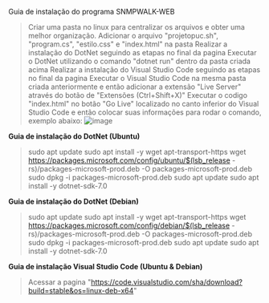 Guia de instalação do programa SNMPWALK-WEB

> Criar uma pasta no linux para centralizar os arquivos e obter uma melhor organização.
> Adicionar o arquivo "projetopuc.sh", "program.cs", "estilo.css" e "index.html" na pasta
> Realizar a instalação do DotNet seguindo as etapas no final da pagina
> Executar o DotNet utilizando o comando "dotnet run" dentro da pasta criada acima
> Realizar a instalação do Visual Studio Code seguindo as etapas no final da pagina
> Executar o Visual Studio Code na mesma pasta criada anteriormente e então adicionar a extensão "Live Server" através do botão de "Extensões (Ctrl+Shift+X)"
> Executar o codigo "index.html" no botão "Go Live" localizado no canto inferior do Visual Studio Code e então colocar suas informações para rodar o comando, exemplo abaixo:
![image](https://github.com/user-attachments/assets/73f8588e-de72-4b43-bb32-a4fd69b292bb)












**Guia de instalação do DotNet (Ubuntu)**
> sudo apt update
> sudo apt install -y wget apt-transport-https
> wget https://packages.microsoft.com/config/ubuntu/$(lsb_release -rs)/packages-microsoft-prod.deb -O packages-microsoft-prod.deb
> sudo dpkg -i packages-microsoft-prod.deb
> sudo apt update
> sudo apt install -y dotnet-sdk-7.0

**Guia de instalação do DotNet (Debian)**
> sudo apt update
> sudo apt install -y wget apt-transport-https
> wget https://packages.microsoft.com/config/debian/$(lsb_release -rs)/packages-microsoft-prod.deb -O packages-microsoft-prod.deb
> sudo dpkg -i packages-microsoft-prod.deb
> sudo apt update
> sudo apt install -y dotnet-sdk-7.0

**Guia de instalação Visual Studio Code (Ubuntu & Debian)**
> Acessar a pagina "https://code.visualstudio.com/sha/download?build=stable&os=linux-deb-x64"


